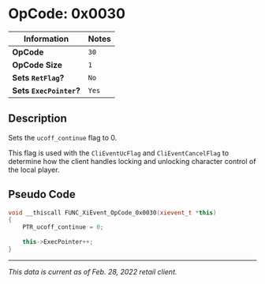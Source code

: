 # OpCode: 0x0030

| Information               | Notes |
|---                        |---    |
| **OpCode**                | `30`  |
| **OpCode Size**           | `1`   |
| **Sets `RetFlag`?**       | `No`  |
| **Sets `ExecPointer`?**   | `Yes` |

## Description

Sets the `ucoff_continue` flag to 0.

This flag is used with the `CliEventUcFlag` and `CliEventCancelFlag` to determine how the client handles locking and unlocking character control of the local player.

## Pseudo Code

```cpp
void __thiscall FUNC_XiEvent_OpCode_0x0030(xievent_t *this)
{
    PTR_ucoff_continue = 0;
    
    this->ExecPointer++;
}
```

---

_This data is current as of Feb. 28, 2022 retail client._